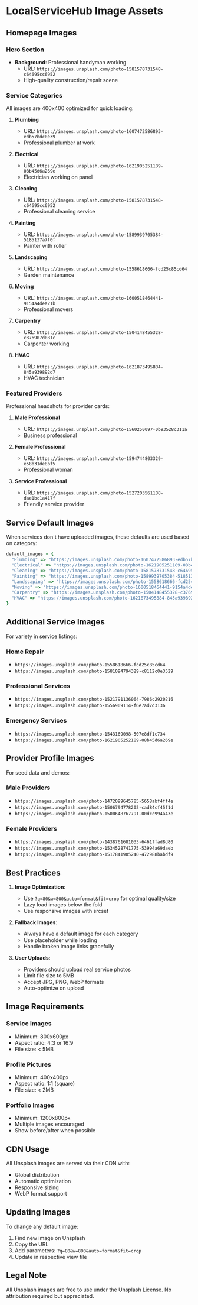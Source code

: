 # LocalServiceHub Image Assets

## Homepage Images

### Hero Section
- **Background**: Professional handyman working
  - URL: `https://images.unsplash.com/photo-1581578731548-c64695cc6952`
  - High-quality construction/repair scene

### Service Categories
All images are 400x400 optimized for quick loading:

1. **Plumbing**
   - URL: `https://images.unsplash.com/photo-1607472586893-edb57bdc0e39`
   - Professional plumber at work

2. **Electrical**
   - URL: `https://images.unsplash.com/photo-1621905251189-08b45d6a269e`
   - Electrician working on panel

3. **Cleaning**
   - URL: `https://images.unsplash.com/photo-1581578731548-c64695cc6952`
   - Professional cleaning service

4. **Painting**
   - URL: `https://images.unsplash.com/photo-1589939705384-5185137a7f0f`
   - Painter with roller

5. **Landscaping**
   - URL: `https://images.unsplash.com/photo-1558618666-fcd25c85cd64`
   - Garden maintenance

6. **Moving**
   - URL: `https://images.unsplash.com/photo-1600518464441-9154a4dea21b`
   - Professional movers

7. **Carpentry**
   - URL: `https://images.unsplash.com/photo-1504148455328-c376907d081c`
   - Carpenter working

8. **HVAC**
   - URL: `https://images.unsplash.com/photo-1621873495884-845a939892d7`
   - HVAC technician

### Featured Providers
Professional headshots for provider cards:

1. **Male Professional**
   - URL: `https://images.unsplash.com/photo-1560250097-0b93528c311a`
   - Business professional

2. **Female Professional**
   - URL: `https://images.unsplash.com/photo-1594744803329-e58b31de8bf5`
   - Professional woman

3. **Service Professional**
   - URL: `https://images.unsplash.com/photo-1527203561188-dae1bc1a417f`
   - Friendly service provider

## Service Default Images

When services don't have uploaded images, these defaults are used based on category:

```ruby
default_images = {
  "Plumbing" => "https://images.unsplash.com/photo-1607472586893-edb57bdc0e39",
  "Electrical" => "https://images.unsplash.com/photo-1621905251189-08b45d6a269e",
  "Cleaning" => "https://images.unsplash.com/photo-1581578731548-c64695cc6952",
  "Painting" => "https://images.unsplash.com/photo-1589939705384-5185137a7f0f",
  "Landscaping" => "https://images.unsplash.com/photo-1558618666-fcd25c85cd64",
  "Moving" => "https://images.unsplash.com/photo-1600518464441-9154a4dea21b",
  "Carpentry" => "https://images.unsplash.com/photo-1504148455328-c376907d081c",
  "HVAC" => "https://images.unsplash.com/photo-1621873495884-845a939892d7"
}
```

## Additional Service Images

For variety in service listings:

### Home Repair
- `https://images.unsplash.com/photo-1558618666-fcd25c85cd64`
- `https://images.unsplash.com/photo-1581094794329-c8112c0e3529`

### Professional Services
- `https://images.unsplash.com/photo-1521791136064-7986c2920216`
- `https://images.unsplash.com/photo-1556909114-f6e7ad7d3136`

### Emergency Services
- `https://images.unsplash.com/photo-1543169098-507e8df1c734`
- `https://images.unsplash.com/photo-1621905252189-08b45d6a269e`

## Provider Profile Images

For seed data and demos:

### Male Providers
- `https://images.unsplash.com/photo-1472099645785-5658abf4ff4e`
- `https://images.unsplash.com/photo-1506794778202-cad84cf45f1d`
- `https://images.unsplash.com/photo-1500648767791-00dcc994a43e`

### Female Providers
- `https://images.unsplash.com/photo-1438761681033-6461ffad8d80`
- `https://images.unsplash.com/photo-1534528741775-53994a69daeb`
- `https://images.unsplash.com/photo-1517841905240-472988babdf9`

## Best Practices

1. **Image Optimization**:
   - Use `?q=80&w=800&auto=format&fit=crop` for optimal quality/size
   - Lazy load images below the fold
   - Use responsive images with srcset

2. **Fallback Images**:
   - Always have a default image for each category
   - Use placeholder while loading
   - Handle broken image links gracefully

3. **User Uploads**:
   - Providers should upload real service photos
   - Limit file size to 5MB
   - Accept JPG, PNG, WebP formats
   - Auto-optimize on upload

## Image Requirements

### Service Images
- Minimum: 800x600px
- Aspect ratio: 4:3 or 16:9
- File size: < 5MB

### Profile Pictures
- Minimum: 400x400px
- Aspect ratio: 1:1 (square)
- File size: < 2MB

### Portfolio Images
- Minimum: 1200x800px
- Multiple images encouraged
- Show before/after when possible

## CDN Usage

All Unsplash images are served via their CDN with:
- Global distribution
- Automatic optimization
- Responsive sizing
- WebP format support

## Updating Images

To change any default image:
1. Find new image on Unsplash
2. Copy the URL
3. Add parameters: `?q=80&w=800&auto=format&fit=crop`
4. Update in respective view file

## Legal Note

All Unsplash images are free to use under the Unsplash License. No attribution required but appreciated.